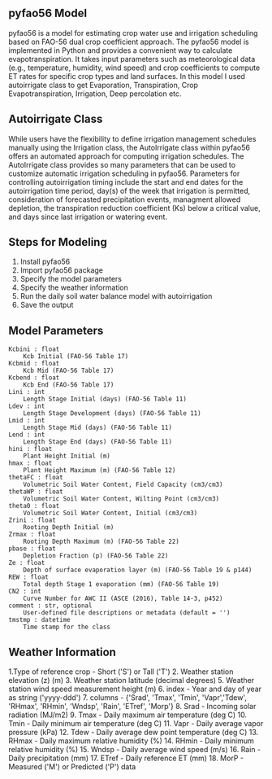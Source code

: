 ## pyfao56 Model
pyfao56 is a model for estimating crop water use and irrigation scheduling based on FAO-56 dual crop coefficient approach. The pyfao56 model is implemented in Python and provides a convenient way to calculate evapotranspiration. It takes input parameters such as meteorological data (e.g., temperature, humidity, wind speed) and crop coefficients to compute ET rates for specific crop types and land surfaces.
In this model I used autoirrigate class to get Evaporation, Transpiration, Crop Evapotranspiration, Irrigation, Deep percolation etc.
## Autoirrigate Class
While users have the flexibility to define irrigation management schedules manually using the Irrigation class, the AutoIrrigate class within pyfao56 offers an automated approach for computing irrigation schedules. The AutoIrrigate class provides so many parameters that can be used to customize automatic irrigation scheduling in pyfao56. Parameters for controlling autoirrigation timing include the start and end dates for the autoirrigation time period, day(s) of the week that irrigation is permitted, consideration of forecasted precipitation events, managment allowed depletion, the transpiration reduction coefficient (Ks) below a critical value, and days since last irrigation or watering event.
## Steps for Modeling
1. Install pyfao56
2. Import pyfao56 package
3. Specify the model parameters
4. Specify the weather information
5. Run the daily soil water balance model with autoirrigation
6. Save the output
## Model Parameters
    Kcbini : float
        Kcb Initial (FAO-56 Table 17)
    Kcbmid : float
        Kcb Mid (FAO-56 Table 17)
    Kcbend : float
        Kcb End (FAO-56 Table 17)
    Lini : int
        Length Stage Initial (days) (FAO-56 Table 11)
    Ldev : int
        Length Stage Development (days) (FAO-56 Table 11)
    Lmid : int
        Length Stage Mid (days) (FAO-56 Table 11)
    Lend : int
        Length Stage End (days) (FAO-56 Table 11)
    hini : float
        Plant Height Initial (m)
    hmax : float
        Plant Height Maximum (m) (FAO-56 Table 12)
    thetaFC : float
        Volumetric Soil Water Content, Field Capacity (cm3/cm3)
    thetaWP : float
        Volumetric Soil Water Content, Wilting Point (cm3/cm3)
    theta0 : float
        Volumetric Soil Water Content, Initial (cm3/cm3)
    Zrini : float
        Rooting Depth Initial (m)
    Zrmax : float
        Rooting Depth Maximum (m) (FAO-56 Table 22)
    pbase : float
        Depletion Fraction (p) (FAO-56 Table 22)
    Ze : float
        Depth of surface evaporation layer (m) (FAO-56 Table 19 & p144)
    REW : float
        Total depth Stage 1 evaporation (mm) (FAO-56 Table 19)
    CN2 : int
        Curve Number for AWC II (ASCE (2016), Table 14-3, p452)
    comment : str, optional
        User-defined file descriptions or metadata (default = '')
    tmstmp : datetime
        Time stamp for the class
## Weather Information
1.Type of reference crop  - Short ('S') or Tall ('T') 
2. Weather station elevation (z) (m)
3. Weather station latitude (decimal degrees)
5. Weather station wind speed measurement height (m)
6. index - Year and day of year as string ('yyyy-ddd')
7. columns - {'Srad', 'Tmax', 'Tmin', 'Vapr','Tdew', 'RHmax', 'RHmin', 'Wndsp', 'Rain', 'ETref', 'Morp'}
8. Srad  - Incoming solar radiation (MJ/m2)
9. Tmax  - Daily maximum air temperature (deg C)
10. Tmin  - Daily minimum air temperature (deg C)
11. Vapr  - Daily average vapor pressure (kPa)
12. Tdew  - Daily average dew point temperature (deg C)
13. RHmax - Daily maximum relative humidity (%)
14. RHmin - Daily minimum relative humidity (%)
15. Wndsp - Daily average wind speed (m/s)
16. Rain  - Daily precipitation (mm)
17. ETref - Daily reference ET (mm)
18. MorP  - Measured ('M') or Predicted ('P') data

